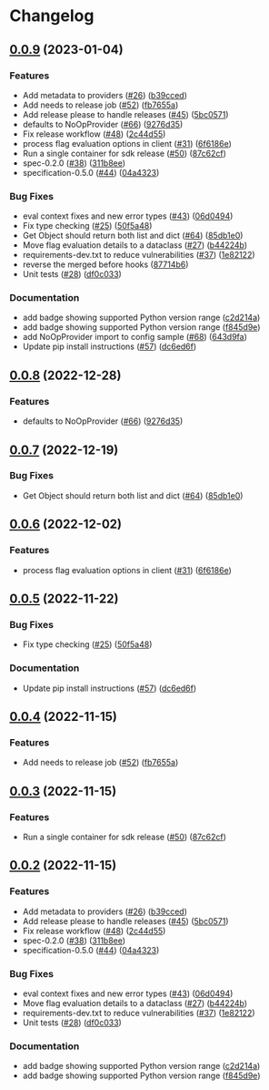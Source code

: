 # Changelog

## [0.0.9](https://github.com/tcarrio/openfeature-python-sdk/compare/v0.0.8...v0.0.9) (2023-01-04)


### Features

* Add metadata to providers ([#26](https://github.com/tcarrio/openfeature-python-sdk/issues/26)) ([b39cced](https://github.com/tcarrio/openfeature-python-sdk/commit/b39cced329d16741aa8fa8768fd44ff51f916bfa))
* Add needs to release job ([#52](https://github.com/tcarrio/openfeature-python-sdk/issues/52)) ([fb7655a](https://github.com/tcarrio/openfeature-python-sdk/commit/fb7655aa3aae0fb021e0aae57c0a7d182a8218cf))
* Add release please to handle releases ([#45](https://github.com/tcarrio/openfeature-python-sdk/issues/45)) ([5bc0571](https://github.com/tcarrio/openfeature-python-sdk/commit/5bc057192d69659d17b9552cae854843a86d879c))
* defaults to NoOpProvider ([#66](https://github.com/tcarrio/openfeature-python-sdk/issues/66)) ([9276d35](https://github.com/tcarrio/openfeature-python-sdk/commit/9276d3579881049f8412e329f0ceec7df56e914b))
* Fix release workflow ([#48](https://github.com/tcarrio/openfeature-python-sdk/issues/48)) ([2c44d55](https://github.com/tcarrio/openfeature-python-sdk/commit/2c44d55af349e9485a3f697f28c1391cc11c5ed0))
* process flag evaluation options in client ([#31](https://github.com/tcarrio/openfeature-python-sdk/issues/31)) ([6f6186e](https://github.com/tcarrio/openfeature-python-sdk/commit/6f6186ed910be12579c10e6e5d693867093cf4b2))
* Run a single container for sdk release ([#50](https://github.com/tcarrio/openfeature-python-sdk/issues/50)) ([87c62cf](https://github.com/tcarrio/openfeature-python-sdk/commit/87c62cfae7ce2bd47ed79adb7bb9b58d3b0072fd))
* spec-0.2.0 ([#38](https://github.com/tcarrio/openfeature-python-sdk/issues/38)) ([311b8ee](https://github.com/tcarrio/openfeature-python-sdk/commit/311b8eef53cfd535f8f45e5cd680381cc79abbc1))
* specification-0.5.0 ([#44](https://github.com/tcarrio/openfeature-python-sdk/issues/44)) ([04a4323](https://github.com/tcarrio/openfeature-python-sdk/commit/04a432331036cf771a613dd66dcc46c4e10d9284))


### Bug Fixes

* eval context fixes and new error types ([#43](https://github.com/tcarrio/openfeature-python-sdk/issues/43)) ([06d0494](https://github.com/tcarrio/openfeature-python-sdk/commit/06d0494331b62deb0c0ec96846ffed5ab8471e60))
* Fix type checking ([#25](https://github.com/tcarrio/openfeature-python-sdk/issues/25)) ([50f5a48](https://github.com/tcarrio/openfeature-python-sdk/commit/50f5a484a012167aeebac4d99a47a336d146e243))
* Get Object should return both list and dict ([#64](https://github.com/tcarrio/openfeature-python-sdk/issues/64)) ([85db1e0](https://github.com/tcarrio/openfeature-python-sdk/commit/85db1e0a748bc131bbdb9f8996284b13480b3a33))
* Move flag evaluation details to a dataclass ([#27](https://github.com/tcarrio/openfeature-python-sdk/issues/27)) ([b44224b](https://github.com/tcarrio/openfeature-python-sdk/commit/b44224be0ddaf3745d031d6e7caea19f41322cf1))
* requirements-dev.txt to reduce vulnerabilities ([#37](https://github.com/tcarrio/openfeature-python-sdk/issues/37)) ([1e82122](https://github.com/tcarrio/openfeature-python-sdk/commit/1e82122978e92173fab3c65c75ca3b5477ce3655))
* reverse the merged before hooks ([87714b6](https://github.com/tcarrio/openfeature-python-sdk/commit/87714b6ef8edc6939dde8966d65c5593ccc4a6a9))
* Unit tests ([#28](https://github.com/tcarrio/openfeature-python-sdk/issues/28)) ([df0c033](https://github.com/tcarrio/openfeature-python-sdk/commit/df0c03308346c5b3be7223edc162582c578b4678))


### Documentation

* add badge showing supported Python version range ([c2d214a](https://github.com/tcarrio/openfeature-python-sdk/commit/c2d214a809bf2b9f12f50dc8a5a6aec32f9d1dca))
* add badge showing supported Python version range ([f845d9e](https://github.com/tcarrio/openfeature-python-sdk/commit/f845d9e4184ca9328311906c825d42b2cc73a319))
* add NoOpProvider import to config sample ([#68](https://github.com/tcarrio/openfeature-python-sdk/issues/68)) ([643d9fa](https://github.com/tcarrio/openfeature-python-sdk/commit/643d9fa34f94f6ca1f9a5d4251097a3f98dae43e))
* Update pip install instructions ([#57](https://github.com/tcarrio/openfeature-python-sdk/issues/57)) ([dc6ed6f](https://github.com/tcarrio/openfeature-python-sdk/commit/dc6ed6f6d744d694ad08c5330c8c3d16189d9de3))

## [0.0.8](https://github.com/open-feature/python-sdk/compare/v0.0.7...v0.0.8) (2022-12-28)


### Features

* defaults to NoOpProvider ([#66](https://github.com/open-feature/python-sdk/issues/66)) ([9276d35](https://github.com/open-feature/python-sdk/commit/9276d3579881049f8412e329f0ceec7df56e914b))

## [0.0.7](https://github.com/open-feature/python-sdk/compare/v0.0.6...v0.0.7) (2022-12-19)


### Bug Fixes

* Get Object should return both list and dict ([#64](https://github.com/open-feature/python-sdk/issues/64)) ([85db1e0](https://github.com/open-feature/python-sdk/commit/85db1e0a748bc131bbdb9f8996284b13480b3a33))

## [0.0.6](https://github.com/open-feature/python-sdk/compare/v0.0.5...v0.0.6) (2022-12-02)


### Features

* process flag evaluation options in client ([#31](https://github.com/open-feature/python-sdk/issues/31)) ([6f6186e](https://github.com/open-feature/python-sdk/commit/6f6186ed910be12579c10e6e5d693867093cf4b2))

## [0.0.5](https://github.com/open-feature/python-sdk/compare/v0.0.4...v0.0.5) (2022-11-22)


### Bug Fixes

* Fix type checking ([#25](https://github.com/open-feature/python-sdk/issues/25)) ([50f5a48](https://github.com/open-feature/python-sdk/commit/50f5a484a012167aeebac4d99a47a336d146e243))


### Documentation

* Update pip install instructions ([#57](https://github.com/open-feature/python-sdk/issues/57)) ([dc6ed6f](https://github.com/open-feature/python-sdk/commit/dc6ed6f6d744d694ad08c5330c8c3d16189d9de3))

## [0.0.4](https://github.com/open-feature/python-sdk/compare/v0.0.3...v0.0.4) (2022-11-15)


### Features

* Add needs to release job ([#52](https://github.com/open-feature/python-sdk/issues/52)) ([fb7655a](https://github.com/open-feature/python-sdk/commit/fb7655aa3aae0fb021e0aae57c0a7d182a8218cf))

## [0.0.3](https://github.com/open-feature/python-sdk/compare/v0.0.2...v0.0.3) (2022-11-15)


### Features

* Run a single container for sdk release ([#50](https://github.com/open-feature/python-sdk/issues/50)) ([87c62cf](https://github.com/open-feature/python-sdk/commit/87c62cfae7ce2bd47ed79adb7bb9b58d3b0072fd))

## [0.0.2](https://github.com/open-feature/python-sdk/compare/v0.0.1...v0.0.2) (2022-11-15)


### Features

* Add metadata to providers ([#26](https://github.com/open-feature/python-sdk/issues/26)) ([b39cced](https://github.com/open-feature/python-sdk/commit/b39cced329d16741aa8fa8768fd44ff51f916bfa))
* Add release please to handle releases ([#45](https://github.com/open-feature/python-sdk/issues/45)) ([5bc0571](https://github.com/open-feature/python-sdk/commit/5bc057192d69659d17b9552cae854843a86d879c))
* Fix release workflow ([#48](https://github.com/open-feature/python-sdk/issues/48)) ([2c44d55](https://github.com/open-feature/python-sdk/commit/2c44d55af349e9485a3f697f28c1391cc11c5ed0))
* spec-0.2.0 ([#38](https://github.com/open-feature/python-sdk/issues/38)) ([311b8ee](https://github.com/open-feature/python-sdk/commit/311b8eef53cfd535f8f45e5cd680381cc79abbc1))
* specification-0.5.0 ([#44](https://github.com/open-feature/python-sdk/issues/44)) ([04a4323](https://github.com/open-feature/python-sdk/commit/04a432331036cf771a613dd66dcc46c4e10d9284))


### Bug Fixes

* eval context fixes and new error types ([#43](https://github.com/open-feature/python-sdk/issues/43)) ([06d0494](https://github.com/open-feature/python-sdk/commit/06d0494331b62deb0c0ec96846ffed5ab8471e60))
* Move flag evaluation details to a dataclass ([#27](https://github.com/open-feature/python-sdk/issues/27)) ([b44224b](https://github.com/open-feature/python-sdk/commit/b44224be0ddaf3745d031d6e7caea19f41322cf1))
* requirements-dev.txt to reduce vulnerabilities ([#37](https://github.com/open-feature/python-sdk/issues/37)) ([1e82122](https://github.com/open-feature/python-sdk/commit/1e82122978e92173fab3c65c75ca3b5477ce3655))
* Unit tests ([#28](https://github.com/open-feature/python-sdk/issues/28)) ([df0c033](https://github.com/open-feature/python-sdk/commit/df0c03308346c5b3be7223edc162582c578b4678))


### Documentation

* add badge showing supported Python version range ([c2d214a](https://github.com/open-feature/python-sdk/commit/c2d214a809bf2b9f12f50dc8a5a6aec32f9d1dca))
* add badge showing supported Python version range ([f845d9e](https://github.com/open-feature/python-sdk/commit/f845d9e4184ca9328311906c825d42b2cc73a319))

